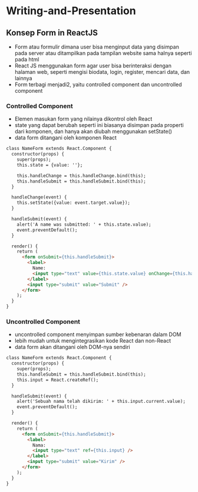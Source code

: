# Writing-and-Presentation

## **Konsep Form in ReactJS**
- Form atau formulir dimana user bisa menginput data yang disimpan pada server atau ditampilkan pada tampilan website sama halnya seperti pada html
- React JS menggunakan form agar user bisa berinteraksi dengan halaman web, seperti mengisi biodata, login, register, mencari data, dan lainnya
- Form terbagi menjadi2, yaitu controlled component dan uncontrolled component

### **Controlled Component**
- Elemen masukan form yang nilainya dikontrol oleh React 
- state yang dapat berubah seperti ini biasanya disimpan pada properti dari komponen, dan hanya akan diubah menggunakan setState()
- data form ditangani oleh komponen React

```html
class NameForm extends React.Component {
  constructor(props) {
    super(props);
    this.state = {value: ''};

    this.handleChange = this.handleChange.bind(this);
    this.handleSubmit = this.handleSubmit.bind(this);
  }

  handleChange(event) {
    this.setState({value: event.target.value});
  }

  handleSubmit(event) {
    alert('A name was submitted: ' + this.state.value);
    event.preventDefault();
  }

  render() {
    return (
      <form onSubmit={this.handleSubmit}>
        <label>
          Name:
          <input type="text" value={this.state.value} onChange={this.handleChange} />
        </label>
        <input type="submit" value="Submit" />
      </form>
    );
  }
}
```


### **Uncontrolled Component**
- uncontrolled component menyimpan sumber kebenaran dalam DOM
- lebih mudah untuk mengintegrasikan kode React dan non-React
- data form akan ditangani oleh DOM-nya sendiri

```html
class NameForm extends React.Component {
  constructor(props) {
    super(props);
    this.handleSubmit = this.handleSubmit.bind(this);
    this.input = React.createRef();
  }

  handleSubmit(event) {
    alert('Sebuah nama telah dikirim: ' + this.input.current.value);
    event.preventDefault();
  }

  render() {
    return (
      <form onSubmit={this.handleSubmit}>
        <label>
          Nama:
          <input type="text" ref={this.input} />
        </label>
        <input type="submit" value="Kirim" />
      </form>
    );
  }
}
```


